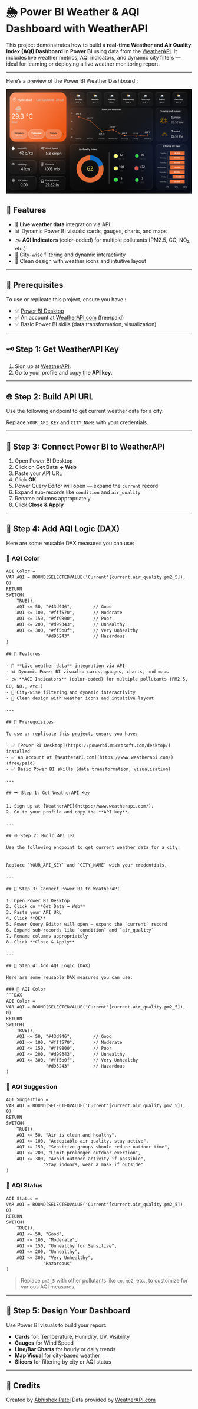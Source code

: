 # 🌦️ Power BI Weather & AQI Dashboard with WeatherAPI

This project demonstrates how to build a **real-time Weather and Air Quality Index (AQI) Dashboard** in **Power BI** using data from the [WeatherAPI](https://www.weatherapi.com/). It includes live weather metrics, AQI indicators, and dynamic city filters — ideal for learning or deploying a live weather monitoring report.

---

Here’s a preview of the Power BI Weather Dashboard :

![Dashboard Screenshot](https://github.com/AbhishekPatelAP/power_bi_weather_dashboard/blob/main/screenshots/1.png)



## 📌 Features

- 🔄 **Live weather data** integration via API  
- 📊 Dynamic Power BI visuals: cards, gauges, charts, and maps  
- 🌫️ **AQI Indicators** (color-coded) for multiple pollutants (PM2.5, CO, NO₂, etc.)  
- 📍 City-wise filtering and dynamic interactivity  
- 🎨 Clean design with weather icons and intuitive layout  

---

## 🔧 Prerequisites

To use or replicate this project, ensure you have :

- ✅ [Power BI Desktop](https://app.powerbi.com/groups/me/reports/1a283fdf-8bdf-47dc-9af7-0413840e76f8/7f5b1b168225399960d0?experience=power-bi)
- ✅ An account at [WeatherAPI.com](https://www.weatherapi.com/) (free/paid)  
- ✅ Basic Power BI skills (data transformation, visualization)  

---

## 🗝️ Step 1: Get WeatherAPI Key

1. Sign up at [WeatherAPI](https://www.weatherapi.com/).
2. Go to your profile and copy the **API key**.

---

## 🌐 Step 2: Build API URL

Use the following endpoint to get current weather data for a city:


Replace `YOUR_API_KEY` and `CITY_NAME` with your credentials.

---

## 🔌 Step 3: Connect Power BI to WeatherAPI

1. Open Power BI Desktop  
2. Click on **Get Data → Web**  
3. Paste your API URL  
4. Click **OK**  
5. Power Query Editor will open — expand the `current` record  
6. Expand sub-records like `condition` and `air_quality`  
7. Rename columns appropriately  
8. Click **Close & Apply**

---

## 🧠 Step 4: Add AQI Logic (DAX)

Here are some reusable DAX measures you can use:

### 🎨 AQI Color
```DAX
AQI Color = 
VAR AQI = ROUND(SELECTEDVALUE('Current'[current.air_quality.pm2_5]), 0)
RETURN
SWITCH(
    TRUE(),
    AQI <= 50, "#43d946",        // Good
    AQI <= 100, "#fff570",       // Moderate
    AQI <= 150, "#ff9800",       // Poor
    AQI <= 200, "#d99343",       // Unhealthy
    AQI <= 300, "#ff5b0f",       // Very Unhealthy
               "#d95243"         // Hazardous
)

## 📌 Features

- 🔄 **Live weather data** integration via API  
- 📊 Dynamic Power BI visuals: cards, gauges, charts, and maps  
- 🌫️ **AQI Indicators** (color-coded) for multiple pollutants (PM2.5, CO, NO₂, etc.)  
- 📍 City-wise filtering and dynamic interactivity  
- 🎨 Clean design with weather icons and intuitive layout  

---

## 🔧 Prerequisites

To use or replicate this project, ensure you have:

- ✅ [Power BI Desktop](https://powerbi.microsoft.com/desktop/) installed  
- ✅ An account at [WeatherAPI.com](https://www.weatherapi.com/) (free/paid)  
- ✅ Basic Power BI skills (data transformation, visualization)  

---

## 🗝️ Step 1: Get WeatherAPI Key

1. Sign up at [WeatherAPI](https://www.weatherapi.com/).
2. Go to your profile and copy the **API key**.

---

## 🌐 Step 2: Build API URL

Use the following endpoint to get current weather data for a city:


Replace `YOUR_API_KEY` and `CITY_NAME` with your credentials.

---

## 🔌 Step 3: Connect Power BI to WeatherAPI

1. Open Power BI Desktop  
2. Click on **Get Data → Web**  
3. Paste your API URL  
4. Click **OK**  
5. Power Query Editor will open — expand the `current` record  
6. Expand sub-records like `condition` and `air_quality`  
7. Rename columns appropriately  
8. Click **Close & Apply**

---

## 🧠 Step 4: Add AQI Logic (DAX)

Here are some reusable DAX measures you can use:

### 🎨 AQI Color
```DAX
AQI Color = 
VAR AQI = ROUND(SELECTEDVALUE('Current'[current.air_quality.pm2_5]), 0)
RETURN
SWITCH(
    TRUE(),
    AQI <= 50, "#43d946",        // Good
    AQI <= 100, "#fff570",       // Moderate
    AQI <= 150, "#ff9800",       // Poor
    AQI <= 200, "#d99343",       // Unhealthy
    AQI <= 300, "#ff5b0f",       // Very Unhealthy
               "#d95243"         // Hazardous
)
````

### 🧾 AQI Suggestion

```DAX
AQI Suggestion = 
VAR AQI = ROUND(SELECTEDVALUE('Current'[current.air_quality.pm2_5]), 0)
RETURN
SWITCH(
    TRUE(),
    AQI <= 50, "Air is clean and healthy",
    AQI <= 100, "Acceptable air quality, stay active",
    AQI <= 150, "Sensitive groups should reduce outdoor time",
    AQI <= 200, "Limit prolonged outdoor exertion",
    AQI <= 300, "Avoid outdoor activity if possible",
              "Stay indoors, wear a mask if outside"
)
```

### 🚦 AQI Status

```DAX
AQI Status = 
VAR AQI = ROUND(SELECTEDVALUE('Current'[current.air_quality.pm2_5]), 0)
RETURN
SWITCH(
    TRUE(),
    AQI <= 50, "Good",
    AQI <= 100, "Moderate",
    AQI <= 150, "Unhealthy for Sensitive",
    AQI <= 200, "Unhealthy",
    AQI <= 300, "Very Unhealthy",
              "Hazardous"
)
```

> Replace `pm2_5` with other pollutants like `co`, `no2`, etc., to customize for various AQI measures.

---

## 🧱 Step 5: Design Your Dashboard

Use Power BI visuals to build your report:

* **Cards** for: Temperature, Humidity, UV, Visibility
* **Gauges** for Wind Speed
* **Line/Bar Charts** for hourly or daily trends
* **Map Visual** for city-based weather
* **Slicers** for filtering by city or AQI status

---

## 🙌 Credits

Created by [Abhishek Patel](https://github.com/AbhishekPatelAP)
Data provided by [WeatherAPI.com](https://www.weatherapi.com/)


